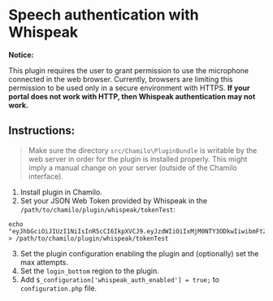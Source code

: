 Speech authentication with Whispeak
===================================

**Notice:**

This plugin requires the user to grant permission to use the microphone connected in the web browser. Currently,
browsers are limiting this permission to be used only in a secure environment with HTTPS. 
**If your portal does not work with HTTP, then Whispeak authentication may not work.**

Instructions:
-------------

> Make sure the directory `src/Chamilo\PluginBundle` is writable by the web server in order for the plugin is installed
> properly. This might imply a manual change on your server (outside of the Chamilo interface).

1. Install plugin in Chamilo.
2. Set your JSON Web Token provided by Whispeak in the `/path/to/chamilo/plugin/whispeak/tokenTest`:
```shell
echo "eyJhbGciOiJIUzI1NiIsInR5cCI6IkpXVCJ9.eyJzdWIiOiIxMjM0NTY3ODkwIiwibmFtZSI6IkpvaG4gRG9lIiwiaWF0IjoxNTE2MjM5MDIyfQ.SflKxwRJSMeKKF2QT4fwpMeJf36POk6yJV_adQssw5c" > /path/to/chamilo/plugin/whispeak/tokenTest
``` 
3. Set the plugin configuration enabling the plugin and (optionally) set the max attempts. 
4. Set the `login_bottom` region to the plugin. 
5. Add `$_configuration['whispeak_auth_enabled'] = true;` to `configuration.php` file.
